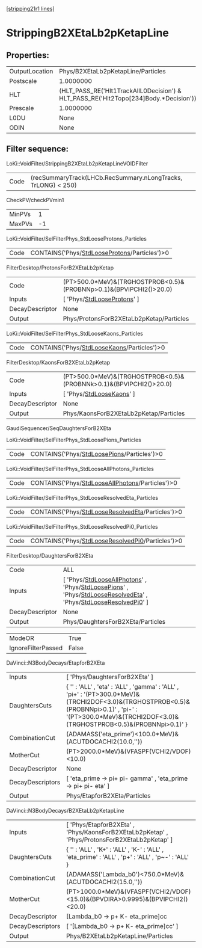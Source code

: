 [[stripping21r1 lines]](./stripping21r1-index)

# StrippingB2XEtaLb2pKetapLine

## Properties:

|                |                                                                                         |
|----------------|-----------------------------------------------------------------------------------------|
| OutputLocation | Phys/B2XEtaLb2pKetapLine/Particles                                                      |
| Postscale      | 1.0000000                                                                               |
| HLT            | (HLT_PASS_RE('Hlt1TrackAllL0Decision') & HLT_PASS_RE('Hlt2Topo[234]Body.\*Decision')) |
| Prescale       | 1.0000000                                                                               |
| L0DU           | None                                                                                    |
| ODIN           | None                                                                                    |

## Filter sequence:

LoKi::VoidFilter/StrippingB2XEtaLb2pKetapLineVOIDFilter

|      |                                                               |
|------|---------------------------------------------------------------|
| Code | (recSummaryTrack(LHCb.RecSummary.nLongTracks, TrLONG) \< 250) |

CheckPV/checkPVmin1

|        |     |
|--------|-----|
| MinPVs | 1   |
| MaxPVs | -1  |

LoKi::VoidFilter/SelFilterPhys_StdLooseProtons_Particles

|      |                                                                                                  |
|------|--------------------------------------------------------------------------------------------------|
| Code | CONTAINS('Phys/[StdLooseProtons](./stripping21r1-commonparticles-stdlooseprotons)/Particles')\>0 |

FilterDesktop/ProtonsForB2XEtaLb2pKetap

|                 |                                                                                 |
|-----------------|---------------------------------------------------------------------------------|
| Code            | (PT\>500.0\*MeV)&(TRGHOSTPROB\<0.5)&(PROBNNp\>0.1)&(BPVIPCHI2()\>20.0)          |
| Inputs          | [ 'Phys/[StdLooseProtons](./stripping21r1-commonparticles-stdlooseprotons)' ] |
| DecayDescriptor | None                                                                            |
| Output          | Phys/ProtonsForB2XEtaLb2pKetap/Particles                                        |

LoKi::VoidFilter/SelFilterPhys_StdLooseKaons_Particles

|      |                                                                                              |
|------|----------------------------------------------------------------------------------------------|
| Code | CONTAINS('Phys/[StdLooseKaons](./stripping21r1-commonparticles-stdloosekaons)/Particles')\>0 |

FilterDesktop/KaonsForB2XEtaLb2pKetap

|                 |                                                                             |
|-----------------|-----------------------------------------------------------------------------|
| Code            | (PT\>500.0\*MeV)&(TRGHOSTPROB\<0.5)&(PROBNNk\>0.1)&(BPVIPCHI2()\>20.0)      |
| Inputs          | [ 'Phys/[StdLooseKaons](./stripping21r1-commonparticles-stdloosekaons)' ] |
| DecayDescriptor | None                                                                        |
| Output          | Phys/KaonsForB2XEtaLb2pKetap/Particles                                      |

GaudiSequencer/SeqDaughtersForB2XEta

LoKi::VoidFilter/SelFilterPhys_StdLoosePions_Particles

|      |                                                                                              |
|------|----------------------------------------------------------------------------------------------|
| Code | CONTAINS('Phys/[StdLoosePions](./stripping21r1-commonparticles-stdloosepions)/Particles')\>0 |

LoKi::VoidFilter/SelFilterPhys_StdLooseAllPhotons_Particles

|      |                                                                                                        |
|------|--------------------------------------------------------------------------------------------------------|
| Code | CONTAINS('Phys/[StdLooseAllPhotons](./stripping21r1-commonparticles-stdlooseallphotons)/Particles')\>0 |

LoKi::VoidFilter/SelFilterPhys_StdLooseResolvedEta_Particles

|      |                                                                                                          |
|------|----------------------------------------------------------------------------------------------------------|
| Code | CONTAINS('Phys/[StdLooseResolvedEta](./stripping21r1-commonparticles-stdlooseresolvedeta)/Particles')\>0 |

LoKi::VoidFilter/SelFilterPhys_StdLooseResolvedPi0_Particles

|      |                                                                                                          |
|------|----------------------------------------------------------------------------------------------------------|
| Code | CONTAINS('Phys/[StdLooseResolvedPi0](./stripping21r1-commonparticles-stdlooseresolvedpi0)/Particles')\>0 |

FilterDesktop/DaughtersForB2XEta

|                 |                                                                                                                                                                                                                                                                                                                                       |
|-----------------|---------------------------------------------------------------------------------------------------------------------------------------------------------------------------------------------------------------------------------------------------------------------------------------------------------------------------------------|
| Code            | ALL                                                                                                                                                                                                                                                                                                                                   |
| Inputs          | [ 'Phys/[StdLooseAllPhotons](./stripping21r1-commonparticles-stdlooseallphotons)' , 'Phys/[StdLoosePions](./stripping21r1-commonparticles-stdloosepions)' , 'Phys/[StdLooseResolvedEta](./stripping21r1-commonparticles-stdlooseresolvedeta)' , 'Phys/[StdLooseResolvedPi0](./stripping21r1-commonparticles-stdlooseresolvedpi0)' ] |
| DecayDescriptor | None                                                                                                                                                                                                                                                                                                                                  |
| Output          | Phys/DaughtersForB2XEta/Particles                                                                                                                                                                                                                                                                                                     |

|                    |       |
|--------------------|-------|
| ModeOR             | True  |
| IgnoreFilterPassed | False |

DaVinci::N3BodyDecays/EtapforB2XEta

|                  |                                                                                                                                                                                                                    |
|------------------|--------------------------------------------------------------------------------------------------------------------------------------------------------------------------------------------------------------------|
| Inputs           | [ 'Phys/DaughtersForB2XEta' ]                                                                                                                                                                                    |
| DaughtersCuts    | { '' : 'ALL' , 'eta' : 'ALL' , 'gamma' : 'ALL' , 'pi+' : '(PT\>300.0\*MeV)&(TRCHI2DOF\<3.0)&(TRGHOSTPROB\<0.5)&(PROBNNpi\>0.1)' , 'pi-' : '(PT\>300.0\*MeV)&(TRCHI2DOF\<3.0)&(TRGHOSTPROB\<0.5)&(PROBNNpi\>0.1)' } |
| CombinationCut   | (ADAMASS('eta_prime')\<100.0\*MeV)&(ACUTDOCACHI2(10.0,''))                                                                                                                                                         |
| MotherCut        | (PT\>2000.0\*MeV)&(VFASPF(VCHI2/VDOF)\<10.0)                                                                                                                                                                       |
| DecayDescriptor  | None                                                                                                                                                                                                               |
| DecayDescriptors | [ 'eta_prime -\> pi+ pi- gamma' , 'eta_prime -\> pi+ pi- eta' ]                                                                                                                                                  |
| Output           | Phys/EtapforB2XEta/Particles                                                                                                                                                                                       |

DaVinci::N3BodyDecays/B2XEtaLb2pKetapLine

|                  |                                                                                                   |
|------------------|---------------------------------------------------------------------------------------------------|
| Inputs           | [ 'Phys/EtapforB2XEta' , 'Phys/KaonsForB2XEtaLb2pKetap' , 'Phys/ProtonsForB2XEtaLb2pKetap' ]    |
| DaughtersCuts    | { '' : 'ALL' , 'K+' : 'ALL' , 'K-' : 'ALL' , 'eta_prime' : 'ALL' , 'p+' : 'ALL' , 'p~-' : 'ALL' } |
| CombinationCut   | (ADAMASS('Lambda_b0')\<750.0\*MeV)&(ACUTDOCACHI2(15.0,''))                                        |
| MotherCut        | (PT\>1000.0\*MeV)&(VFASPF(VCHI2/VDOF)\<15.0)&(BPVDIRA\>0.9995)&(BPVIPCHI2()\<20.0)                |
| DecayDescriptor  | [Lambda_b0 -\> p+ K- eta_prime]cc                                                               |
| DecayDescriptors | [ '[Lambda_b0 -\> p+ K- eta_prime]cc' ]                                                       |
| Output           | Phys/B2XEtaLb2pKetapLine/Particles                                                                |
